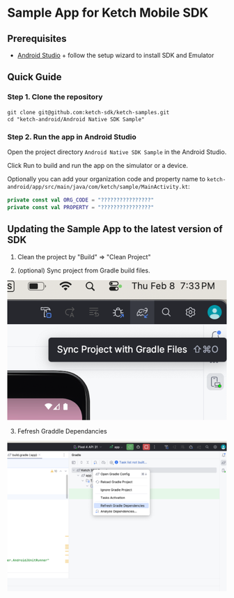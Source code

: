 # Sample App for Ketch Mobile SDK 

## Prerequisites
- [Android Studio](https://developer.android.com/studio) + follow the setup wizard to install SDK and Emulator

## Quick Guide

### Step 1. Clone the repository

```
git clone git@github.com:ketch-sdk/ketch-samples.git
cd "ketch-android/Android Native SDK Sample"
```

### Step 2. Run the app in Android Studio

Open the project directory `Android Native SDK Sample` in the Android Studio.

Click Run to build and run the app on the simulator or a device.



Optionally you can add your organization code and property name to
`ketch-android/app/src/main/java/com/ketch/sample/MainActivity.kt`:

```kotlin
private const val ORG_CODE = "????????????????"
private const val PROPERTY = "????????????????"
```


## Updating the Sample App to the latest version of SDK

1. Clean the project by "Build" => "Clean Project"

2. (optional) Sync project from Gradle build files.

![sync-with-gradle.png](docs%2Fsync-with-gradle.png)

3. Fefresh Graddle Dependancies

![refresh-graddle-deps.png](docs%2Frefresh-graddle-deps.png)
